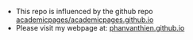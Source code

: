 
- This repo is influenced by the github repo [academicpages/academicpages.github.io](https://github.com/academicpages/academicpages.github.io)
- Please visit my webpage at: [phanvanthien.github.io](phanvanthien.github.io)
